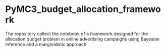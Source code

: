 # PyMC3_budget_allocation_framework
The repository collect the notebook of a framework designed for the allocation budget problem in online advertising campaigns using Bayesian Inference and a marginalistic approach
